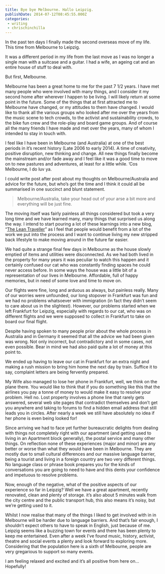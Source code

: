 ```yaml
---
title: Bye bye Melbourne. Hallo Leipzig.
publishDate: 2014-07-12T08:45:55.000Z
categories:
 - writing
 - chrischinchilla
---
```


In the past ten days I finally made the second overseas move of my life. This time from Melbourne to Leipzig.

It was a different period in my life from the last move as I was no longer a single man with a suitcase and a guitar. I had a wife, an ageing cat and an entire house of stuff to deal with.

But first, Melbourne.

Melbourne has been a great home to me for the past 7 1/2 years. I have met many people who were involved with many things, and I consider it my second home after wherever I happen to be living. I will likely return at some point in the future. Some of the things that at first attracted me to Melbourne have changed, or my attitudes to them have changed. I would like to thank all the various groups who looked after me over the years from the music scene to tech crowds, to the activist and sustainability crowds, to the bike fun crew and the role-play and board game groups. And of course all the many friends I have made and met over the years, many of whom I intended to stay in touch with.

I feel like I have been in Melbourne (and Australia) at one of the best periods in it’s recent history (Late 2006 to early 2014). A time of creativity, positive disruption, new thinking and change. All new things finally become the mainstream and/or fade away and I feel like it was a good time to move on to new pastures and adventures, at least for a little while. ’Cos Melbourne, I do luv ya.

I could write post after post about my thoughts on Melbourne/Australia and advice for the future, but who’s got the time and I think it could all be summarised in one succinct and blunt statement.<blockquote>

Melbourne/Australia, take your head out of your arse a bit more and everything will be just fine.</blockquote>

The moving itself was fairly painless all things considered but took a very long time and we have learned many, many things that surprised us along the way. I intend to start pouring a lot of these learnings into a new blog, “<a href="https://gregariousmammal.com/lean-traveller" target="_blank">The Lean Traveller</a>” as I feel that people would benefit from a lot of the work we put into the process and I want to continue living my new stripped back lifestyle to make moving around in the future far easier.

We had quite a strange final few days in Melbourne as the house slowly emptied of items and utilities were disconnected. As we had both lived in the property for many years it was peculiar to watch this happen and it certainly confused our cat who was constantly finding spaces he could never access before. In some ways the house was a little bit of a representation of our lives in Melbourne. Affordable, full of happy memories, but in need of some love and time to move on.

Our flights were fine, long and arduous as always, but painless really. Many of our worries were unfounded, our long stopover in Frankfurt was fun and we had no problems whatsoever with immigration (in fact they didn’t seem to care about us in the slightest). However, our problems started when we left Frankfurt for Leipzig, especially with regards to our cat, who was on different flights and we were supposed to collect in Frankfurt to take on board our final flight.

Despite having spoken to many people prior about the whole process in Australia and in Germany it seemed that all the advice we had been given was wrong. Not only incorrect, but contradictory and in some cases, not even possible. Bear in mind we had also paid quite a lot of money at this point to.

We ended up having to leave our cat in Frankfurt for an extra night and making a rush mission to bring him home the next day by train. Suffice it to say, complaint letters are being fervently prepared.

My Wife also managed to lose her phone in Frankfurt, well, we think on the plane there. You would like to think that if you do something like this that the airlines you pay a tonne of money to would make it easy to resolve your problem. Hell no. Lost property involves a phone line that rarely gets answered, several web site pages that contradict themselves and don’t get you anywhere and taking to forums to find a hidden email address that still leads you in circles. After nearly a week we still have absolutely no idea if her phone is even being looked for!

Since arriving we had to face yet further bureaucratic delights from dealing with things not completely right with our apartment (and getting used to living in an Apartment block generally), the postal service and many other things. On reflection none of these experiences (major and minor) are any better or worse than what they would have been in Melbourne. They are mostly due to small cultural differences and our massive language barrier, being a tourist and living in a foreign country are two very different things. No language class or phrase book prepares you for the kinds of conversations you are going to need to have and this dents your confidence and impetuous to resolve problems.

Now, enough of the negative, what of the positive aspects of our experience so far in Leipzig? Well we have a great apartment, recently renovated, clean and plenty of storage. it’s also about 5 minutes walk from the city centre and the public transport hub, this also means it’s noisy, but we’re getting used to it.

Whilst I now realise that many of the things I liked to get involved with in in Melbourne will be harder due to language barriers. And that’s fair enough, I shouldn’t expect others to have to speak in English, just because of me. Leipzig seems like a buzzing town for events and there has been plenty to keep me entertained. Even after a week I’ve found music, history, activist, theatre and social events a plenty and look forward to exploring more. Considering that the population here is a sixth of Melbourne, people are very gregarious to support so many events.

I am feeling relaxed and excited and it’s all positive from here on… Hopefully!
